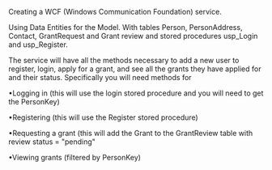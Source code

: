 
Creating a WCF (Windows Communication Foundation) service. 

 
 Using Data Entities for the Model. With tables Person, PersonAddress, Contact, GrantRequest and Grant review and stored procedures usp_Login and usp_Register. 
 
 
 The service will have all the methods necessary to add a new user to register, login, apply for a grant, and see all the grants they have applied for and their status. Specifically you will need methods for 
 
 •Logging in (this will use the login stored procedure and you will need to get the PersonKey) 
 
 •Registering (this will use the Register stored procedure) 
 
 •Requesting a grant (this will add the Grant to the GrantReview table with review status = "pending" 
 
 •Viewing grants (filtered by PersonKey) 
